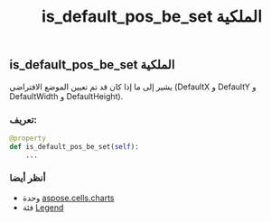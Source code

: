 ﻿---
title: is_default_pos_be_set الملكية
second_title: Aspose.Cells for Python via .NET API المراجع
description:
type: docs
weight: 200
url: /ar/python-net/aspose.cells.charts/legend/is_default_pos_be_set/
is_root: false
---
##  is_default_pos_be_set الملكية

يشير إلى ما إذا كان قد تم تعيين الموضع الافتراضي (DefaultX و DefaultY و DefaultWidth و DefaultHeight).
###  تعريف:
```python
@property
def is_default_pos_be_set(self):
    ...
```

###  أنظر أيضا
* وحدة [aspose.cells.charts](../../)
* فئة [Legend](/cells/ar/python-net/aspose.cells.charts/legend)
